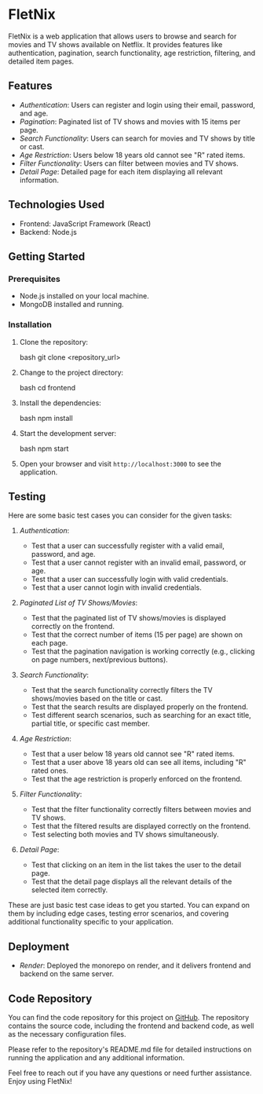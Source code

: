 # FletNix

FletNix is a web application that allows users to browse and search for movies and TV shows available on Netflix. It provides features like authentication, pagination, search functionality, age restriction, filtering, and detailed item pages.

## Features

- *Authentication*: Users can register and login using their email, password, and age.
- *Pagination*: Paginated list of TV shows and movies with 15 items per page.
- *Search Functionality*: Users can search for movies and TV shows by title or cast.
- *Age Restriction*: Users below 18 years old cannot see "R" rated items.
- *Filter Functionality*: Users can filter between movies and TV shows.
- *Detail Page*: Detailed page for each item displaying all relevant information.

## Technologies Used

- Frontend: JavaScript Framework (React)
- Backend: Node.js

## Getting Started

### Prerequisites

- Node.js installed on your local machine.
- MongoDB installed and running.

### Installation

1. Clone the repository:

   bash
   git clone <repository_url>
   

2. Change to the project directory:

   bash
   cd frontend
   

3. Install the dependencies:

   bash
   npm install
   

4. Start the development server:

   bash
   npm start
   

5. Open your browser and visit `http://localhost:3000` to see the application.

## Testing
Here are some basic test cases you can consider for the given tasks:

1. *Authentication*:
   - Test that a user can successfully register with a valid email, password, and age.
   - Test that a user cannot register with an invalid email, password, or age.
   - Test that a user can successfully login with valid credentials.
   - Test that a user cannot login with invalid credentials.

2. *Paginated List of TV Shows/Movies*:
   - Test that the paginated list of TV shows/movies is displayed correctly on the frontend.
   - Test that the correct number of items (15 per page) are shown on each page.
   - Test that the pagination navigation is working correctly (e.g., clicking on page numbers, next/previous buttons).

3. *Search Functionality*:
   - Test that the search functionality correctly filters the TV shows/movies based on the title or cast.
   - Test that the search results are displayed properly on the frontend.
   - Test different search scenarios, such as searching for an exact title, partial title, or specific cast member.

4. *Age Restriction*:
   - Test that a user below 18 years old cannot see "R" rated items.
   - Test that a user above 18 years old can see all items, including "R" rated ones.
   - Test that the age restriction is properly enforced on the frontend.

5. *Filter Functionality*:
   - Test that the filter functionality correctly filters between movies and TV shows.
   - Test that the filtered results are displayed correctly on the frontend.
   - Test selecting both movies and TV shows simultaneously.

6. *Detail Page*:
   - Test that clicking on an item in the list takes the user to the detail page.
   - Test that the detail page displays all the relevant details of the selected item correctly.

These are just basic test case ideas to get you started. You can expand on them by including edge cases, testing error scenarios, and covering additional functionality specific to your application.

## Deployment

- *Render*: Deployed the monorepo on render, and it delivers frontend and backend on the same server.

## Code Repository

You can find the code repository for this project on [GitHub](https://github.com/Chaitanyabhat08/shipthis). The repository contains the source code, including the frontend and backend code, as well as the necessary configuration files.

Please refer to the repository's README.md file for detailed instructions on running the application and any additional information.

Feel free to reach out if you have any questions or need further assistance. Enjoy using FletNix!
